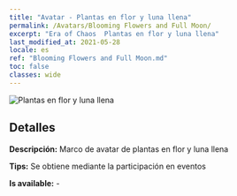 ```yaml
---
title: "Avatar - Plantas en flor y luna llena"
permalink: /Avatars/Blooming Flowers and Full Moon/
excerpt: "Era of Chaos  Plantas en flor y luna llena"
last_modified_at: 2021-05-28
locale: es
ref: "Blooming Flowers and Full Moon.md"
toc: false
classes: wide
---
```

 ![Plantas en flor y luna llena](/images/a/avatarFrame_32.png)

## Detalles

 **Descripción:** Marco de avatar de plantas en flor y luna llena 

 **Tips:** Se obtiene mediante la participación en eventos 

 **Is available:**  - 

